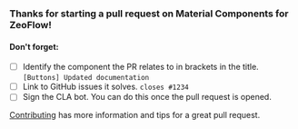 ### Thanks for starting a pull request on Material Components for ZeoFlow!

#### Don't forget:

- [ ] Identify the component the PR relates to in brackets in the title.
  `[Buttons] Updated documentation`
- [ ] Link to GitHub issues it solves. `closes #1234`
- [ ] Sign the CLA bot. You can do this once the pull request is opened.

[Contributing](https://github.com/material-components/material-components-android/blob/master/docs/contributing.md)
has more information and tips for a great pull request.
